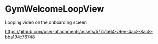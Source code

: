 # GymWelcomeLoopView
Looping video on the onboarding screen



https://github.com/user-attachments/assets/577c1a64-79ee-4ac8-8ac8-bba194c76748

